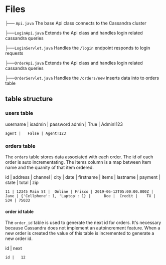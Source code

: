 # Files

├── `Api.java` The base Api class connects to the Cassandra cluster

├──`LoginApi.java` Extends the Api class and handles login related cassandra queries

├──`LoginServlet.java` Handles the `/login` endpoint responds to login requests

├──`OrderApi.java` Extends the Api class and handles login related cassandra queries

├──`OrderServlet.java` Handles the `/orders/new` inserts data into to orders table


## table structure

### users table

 username | isadmin | password
    admin |    True | Admin!123
    
    agent |   False | Agent!123

### orders table
  The `orders` table stores data associated with each order. The id of each order is auto incrementating. The Items column is a map between Item name and the quanity of that item ordered.

 id | address       | channel | city   | date                     | firstname | items                         | lastname | payment | state | total | zip

    11 | 12345 Main St |  Online | Frisco | 2019-06-12T05:00:00.000Z |      Jane | {'Cellphone': 1, 'Laptop': 1} |      Doe |  Credit |    TX |   534 | 75033

#### order id table
The `order_id` table is used to generate the next id for orders. It's necessary because Cassandra does not implement an autoincrement feature. When a new order is created the value of this table is incremented to generate a new order id.

 id | next
 
    id |   12
